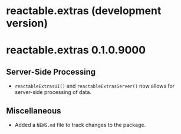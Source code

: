# reactable.extras (development version)

# reactable.extras 0.1.0.9000

## Server-Side Processing

* `reactableExtrasUI()` and `reactableExtrasServer()` now allows for server-side processing of data.

## Miscellaneous

* Added a `NEWS.md` file to track changes to the package.
